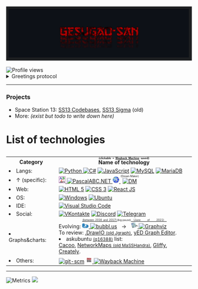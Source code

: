 
<p align="center">
	<a href="https://github.com/Gesugao-san/">
		<img
			src="./static/_general/header.png"
			width="1491px"
		>
	</a>
</p>


<img alt="Profile views" src="https://komarev.com/ghpvc/?username=Gesugao-san" />

<details>
	<summary>
		Greetings protocol
	</summary>
<blockquote>
<details><summary> English </summary><blockquote>
<img
	align="center"
	src="./static/eng/hello-there_eng.gif"
	alt="Hello there (eng)"
	width="372">
</blockquote></details>

<details><summary> Russian (Русский) </summary><blockquote>
<img
	align="center"
	src="./static/rus/hello-there_rus.gif"
	alt="Hello there (rus)"
	width="372">
</blockquote></details>
</blockquote></details>

---

<!-- <p align="center">
  <!--
  <a href="https://github.com/Gesugao-san/Gesugao-san">
    <img
		align="left"
		src="https://github-readme-stats.vercel.app/api/top-langs/?username=Gesugao-san&hide=java,html,tex&title_color=ffffff&text_color=c9cacc&icon_color=2bbc8a&bg_color=0d1117&langs_count=3"
	/></a>
  </a>
  -->
  <!--
  <a href="https://github.com/Gesugao-san/Gesugao-san">
    <img
		align="right"
		src="https://github-readme-stats.vercel.app/api?username=Gesugao-san&show_icons=true&line_height=27&count_private=true&title_color=ffffff&text_color=c9cacc&icon_color=2bbc8a&bg_color=0d1117"
		alt="Gesugao-san's GitHub Stats"
	/></a>
  </a>
</p> -->

### Projects

* Space Station 13: [SS13 Codebases], [SS13 Sigma] \(old\)
* More: *(exist but todo to write down here)*

# List of technologies

<table border="0">
    <caption></caption>
	<tr>
		<th>
			Category
		</th>
		<th>
			<ruby>
				<rb> Name of technology </rb>
				<rt> (clickable + <a href="https://archive.org/web/">Wayback Machine</a> saved) </rt>
			</ruby>
		</th>
	</tr>
	<tr>
		<td><li>Langs: </li></td>
		<td>
			<a href="https://www.python.org/">
			<img
				alt="Python"
				src="https://img.shields.io/badge/-Python-3776AB?style=flat-square&logo=python&logoColor=white"
			/>
			</a>
			<a href="https://dotnet.microsoft.com/">
			<img
				alt="C#"
				src="https://img.shields.io/badge/-C%23-239120?style=flat-square&logo=c-sharp&logoColor=white"
			/></a>
			<a href="https://www.javascript.com/">
			<img
				alt="JavaScript"
				src="https://img.shields.io/badge/-JavaScript-F7DF1E?style=flat-square&logo=javascript&logoColor=black"
			/></a>
			<a href="https://www.mysql.com/">
			<img
				alt="MySQL"
				src="https://img.shields.io/badge/-MySQL-00758e?style=flat-square&logo=mysql&logoColor=white"
			/></a>
			<a href="https://mariadb.org/">
			<img
				alt="MariaDB"
				src="https://img.shields.io/badge/-MariaDB-c0765c?style=flat-square&logo=mariadb&logoColor=white"
			/></a>
		</td>
	</tr>
	<tr>
		<td><li>↑ (specific): </li></td>
		<td>
			<a href="http://pascalabc.net/en/">
			<img
				alt="icon"
				src="./static/_general/pascal_228px.png"
				width="18"
			/>
			<img
				alt="PascalABC.NET"
				src="https://img.shields.io/badge/-PascalABC.NET-933893?style=flat-square&logo=pascal&logoColor=white"
			/>
			</a>
			<a href="http://www.byond.com/">
			<img
				alt="icon"
				src="./static/_general/byond_280px.png"
				width="18"
			/>
			</a>
			<ruby>
				<rb>
					<a href="http://www.byond.com/">
					<img
						alt="DM"
						src="https://img.shields.io/badge/-DM_(BYOND)-2e46d4?style=flat-square&logo=dm&logoColor=white"
					/>
					</a>
				</rb>
				<rt> (Dream Maker) </rt>
			</ruby>
		</td>
	</tr>
	<tr>
		<td><li>Web: </li></td>
		<td>
			<a href="https://html5.org/">
			<img
				alt="HTML 5"
				src="https://img.shields.io/badge/-HTML_5-E34F26?style=flat-square&logo=html5&logoColor=white"
			/></a>
			<a href="https://www.w3.org/Style/CSS/Overview.en.html">
			<img
				alt="CSS 3"
				src="https://img.shields.io/badge/-CSS_3-1572B6?style=flat-square&logo=css3&logoColor=white"
			/></a>
			<a href="https://reactjs.org/">
			<img
				alt="React JS"
				src="https://img.shields.io/badge/-React_JS-232325?style=flat-square&logo=react&logoColor=7cdffd"
			/></a>
		</td>
	</tr>
	<tr>
		<td><li>OS: </li></td>
		<td>
			<a href="https://www.microsoft.com/en-us/windows/">
			<img
				alt="Windows"
				src="https://img.shields.io/badge/-Windows-2C7AD2?style=flat-square&logo=windows&logoColor=white"
			/></a>
			<a href="https://ubuntu.com/">
			<img
				alt="Ubuntu"
				src="https://img.shields.io/badge/-Ubuntu-DF491B?style=flat-square&logo=ubuntu&logoColor=white"
			/></a>
		</td>
	</tr>
	<tr>
		<td><li>IDE: </li></td>
		<td>
			<a href="https://code.visualstudio.com/">
			<img
				alt="Visual Studio Code"
				src="https://img.shields.io/badge/-Visual_Studio_Code-007ACC?style=flat-square&logo=visual-studio-code&logoColor=white"
			/></a>
		</td>
	</tr>
	<tr>
		<td><li>Social: </li></td>
		<td>
			<a href="https://vk.com/">
			<img
				alt="VKontakte"
				src="https://img.shields.io/badge/-VKontakte-FFFFFF?style=flat-square&logo=vk&logoColor=007ACC"
			/></a>
			<a href="https://discord.com/">
			<img
				alt="Discord"
				src="https://img.shields.io/badge/-Discord-404EED?style=flat-square&logo=discord&logoColor=white"
			/></a>
			<a href="https://telegram.org/?setln=en">
			<img
				alt="Telegram"
				src="https://img.shields.io/badge/-Telegram-white?style=flat-square&logo=telegram&logoColor=white"
			/></a>
		</td>
	</tr>
	<tr>
		<td><li>Graphs&charts: </li></td>
		<td>
			Evolving:
			<ruby>
				<rb>
					<a href="https://bubbl.us/">
					<img
						alt="icon"
						src="./static/_general/bubbl-us.png"
						width="18"
					/>
					<img
						alt="bubbl.us"
						src="https://img.shields.io/badge/-bubbl.us-2D83BD?style=flat-square&logo=bubbl-us&logoColor=white"
					/>
					</a>
				</rb>
				<rt><a href="http://go.bubbl.us/7932d6/2003?/ПП/"> (between 2016 and 2017) </a></rt>
			</ruby>
			<ruby>
				<rb>
					→
				</rb>
				<rt> (big pause) </rt>
			</ruby>
			<ruby>
				<rb>
					<a href="https://graphviz.org/">
					<img
						alt="icon"
						src="./static/_general/graphviz.png"
						width="18"
					/>
					<img
						alt="Graphviz"
						src="https://img.shields.io/badge/-Graphviz-2C7AD2?style=flat-square&logo=graphviz&logoColor=white"
					/>
					</a>
				</rb>
				<rt><a href="https://github.com/Gesugao-san/SS13-Codebases/"> (June of 2021) </a></rt>
			</ruby>
			<br>
			To review:
			<a href="https://www.diagrams.net/">.DrawIO <small>(old Jgraph)</small></a>,
			<a href="https://www.yworks.com/products/yed/">yED Graph Editor</a>.
			<br>
			<li>askubuntu <a href="https://askubuntu.com/q/16388/"><small>(q16388)</small></a> list: </li>
			<a href="https://cacoo.com/">Cacoo</a>, <a href="https://www.networkmaps.org/">NetworkMaps <small>(old MaSSHandra)</small></a>, <a href="https://www.gliffy.com/">Gliffy</a>, <a href="https://creately.com/">Creately</a>.
		</td>
	</tr>
	<tr>
		<td><li>Others: </li></td>
		<td>
			<a href="https://git-scm.com/">
			<img
				alt="git-scm"
				src="https://img.shields.io/badge/-git--scm-F05032?style=flat-square&logo=git&logoColor=white"
			/></a>
			</a>
			<a href="https://archive.org/web/">
			<img
				alt="icon"
				src="./static/_general/Wayback_Machine.png"
				width="18"
			/>
			<img
				alt="Wayback Machine"
				src="https://img.shields.io/badge/-Wayback_Machine-A62D31?style=flat-square&logo=wayback_machine&logoColor=white"
			/></a>
		</td>
	</tr>
</table>

---

![Metrics](https://metrics.lecoq.io/Gesugao-san?template=classic&followup=1&gists=1&lines=1&projects=1&followup.sections=repositories&projects.limit=4&projects.descriptions=false&config.timezone=Europe%2FMoscow)
![](https://hit.yhype.me/github/profile?user_id=28023014)


[SS13 Codebases]: https://github.com/Gesugao-san/SS13-Codebases#readme
[SS13 Sigma]: https://github.com/ss13-sigma-dev/sigma#readme


<!--
**Gesugao-san/Gesugao-san** is a ✨ _special_ ✨ repository because its `README.md` (this file) appears on your GitHub profile.

Here are some ideas to get you started:

- 🔭 I’m currently working on ...
- 🌱 I’m currently learning ...
- 👯 I’m looking to collaborate on ...
- 🤔 I’m looking for help with ...
- 💬 Ask me about ...
- 📫 How to reach me: ...
- 😄 Pronouns: ...
- ⚡ Fun fact: ...
-->
